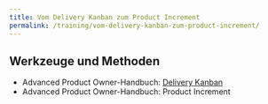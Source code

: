 ```yaml
---
title: Vom Delivery Kanban zum Product Increment
permalink: /training/vom-delivery-kanban-zum-product-increment/
---
```



## Werkzeuge und Methoden

* Advanced Product Owner-Handbuch: [Delivery Kanban][1]
* Advanced Product Owner-Handbuch: Product Increment

[1]:	https://manual.advancedproductowner.com/delivery-kanban/
